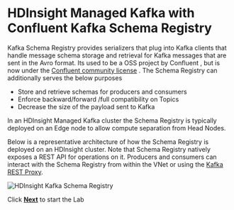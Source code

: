 # HDInsight Managed Kafka with Confluent Kafka Schema Registry
Kafka Schema Registry provides serializers that plug into Kafka clients that handle  message schema storage and retrieval for Kafka messages that are sent in the Avro format. Its used to be a  OSS project by Confluent , but is now under the [Confluent community license](https://www.confluent.io/blog/license-changes-confluent-platform/) . The Schema Registry can additionally serves the below purposes
 
 - Store and retrieve schemas for producers and consumers
 - Enforce backward/forward /full compatibility on Topics
 - Decrease the size of the payload sent to Kafka  

In an HDInsight Managed Kafka cluster the Schema Registry is typically deployed on an Edge node to allow compute separation from Head Nodes. 

Below is a representative architecture of how the Schema Registry is deployed on an HDInsight cluster. Note that Schema Registry natively exposes a REST API for operations on it.  Producers and consumers can interact with the Schema Registry from within the VNet or using the [Kafka REST Proxy](https://docs.microsoft.com/en-us/azure/hdinsight/kafka/rest-proxy). 

![HDInsight Kafka Schema Registry](https://github.com/arnabganguly/Kafkaschemaregistry/blob/master/images/Pic1.png)

Click [**Next**](https://github.com/arnabganguly/Kafkaconnect/blob/master/HDInsightManagedKafka.md) to start the Lab 


<!--stackedit_data:
eyJoaXN0b3J5IjpbLTU3Mjk3Mjc0NywxMjYyOTA3NTYzLC0xOD
U1NTgxNDYzLDE2MzU3MTM3NTUsLTk3MDYwOTE5NSwyMDIzMjk4
MDczLC00NDA1ODM5NjcsLTEyNjY3NzA1MjUsMTQ5MTUzNjYxLD
Y1NTgzMTk0OSw4NTIzMDE0NTUsMjcwNTM5NjY5XX0=
-->